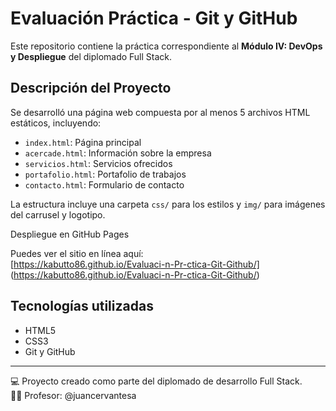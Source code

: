 # Evaluación Práctica - Git y GitHub

Este repositorio contiene la práctica correspondiente al **Módulo IV: DevOps y Despliegue** del diplomado Full Stack.

## Descripción del Proyecto

Se desarrolló una página web compuesta por al menos 5 archivos HTML estáticos, incluyendo:

- `index.html`: Página principal
- `acercade.html`: Información sobre la empresa
- `servicios.html`: Servicios ofrecidos
- `portafolio.html`: Portafolio de trabajos
- `contacto.html`: Formulario de contacto

La estructura incluye una carpeta `css/` para los estilos y `img/` para imágenes del carrusel y logotipo.

Despliegue en GitHub Pages

Puedes ver el sitio en línea aquí:  
[https://kabutto86.github.io/Evaluaci-n-Pr-ctica-Git-Github/]
(https://kabutto86.github.io/Evaluaci-n-Pr-ctica-Git-Github/)

## Tecnologías utilizadas

- HTML5
- CSS3
- Git y GitHub

---

💻 Proyecto creado como parte del diplomado de desarrollo Full Stack.  
👨‍🏫 Profesor: @juancervantesa

